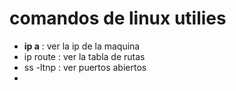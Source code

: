 # **comandos de linux utilies**

- **ip a** : ver la ip de la maquina 
- ip route : ver la tabla de rutas
- ss -ltnp : ver puertos abiertos
-  
